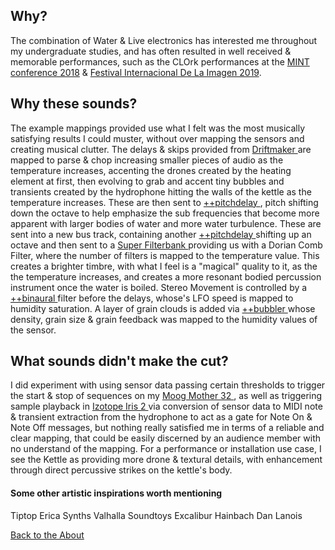<!---layout: page
title: "Why?"
permalink: /why/--->

<h2> Why? </h2>
The combination of Water & Live electronics has interested me throughout my undergraduate studies, and has often resulted in well received & memorable performances, such as the CLOrk performances at the  <a href="https://vimeo.com/303592192"> MINT conference 2018</a> & <a href="http://festivaldelaimagen.com/"> Festival Internacional De La Imagen 2019</a>.



<h2> Why these sounds? </h2>

The example mappings provided use what I felt was the most musically satisfying results I could muster, without over mapping the sensors and creating musical clutter. The delays & skips provided from <a href="https://puremagnetik.com/collections/free-plugins/products/driftmaker-delay-disintegration-device"> Driftmaker </a> are mapped to parse & chop increasing smaller pieces of audio as the temperature increases, accenting the drones created by the heating element at first, then evolving to grab and accent tiny bubbles and transients created by the hydrophone hitting the walls of the kettle as the temperature increases. These are then sent to <a href="https://www.soundhack.com/freeware/pitchdelay++"> ++pitchdelay </a>, pitch shifting down the octave to help emphasize the sub frequencies that become more apparent with larger bodies of water and more water turbulence. These are sent into a new bus track, containing another <a href="https://www.soundhack.com/freeware/"> ++pitchdelay </a> shifting up an octave and then sent to a <a href="http://www.michaelnorris.info/software/soundmagic-spectral"> Super Filterbank </a> providing us with a Dorian Comb Filter, where the number of filters is mapped to the temperature value. This creates a brighter timbre, with what I feel is a "magical" quality to it, as the the temperature increases, and creates a more resonant bodied percussion instrument once the water is boiled. Stereo Movement is controlled by a <a href="https://www.soundhack.com/spectral-shapers/"> ++binaural </a>filter before the delays, whose's LFO speed is mapped to humidity saturation. A layer of grain clouds is added via <a href="https://www.soundhack.com/freeware/"> ++bubbler </a> whose density, grain size & grain feedback was mapped to the humidity values of the sensor.


<h2> What sounds didn't make the cut? </h2>
I did experiment with using sensor data passing certain thresholds to trigger the start & stop of sequences on my <a href="https://www.moogmusic.com/products/mother-32"> Moog Mother 32 </a>, as well as triggering sample playback in <a href="https://www.izotope.com/en/products/iris.html"> Izotope Iris 2 </a> via conversion of sensor data to MIDI note & transient extraction from the hydrophone to act as a gate for Note On & Note Off messages, but nothing really satisfied me in terms of a reliable and clear mapping, that could be easily discerned by an audience member with no understand of the mapping. For a performance or installation use case, I see the Kettle as providing more drone & textural details, with enhancement through direct percussive strikes on the kettle's body.

<h4> Some other artistic inspirations worth mentioning</h4>
Tiptop
Erica Synths
Valhalla
Soundtoys
Excalibur
Hainbach
Dan Lanois

 <a href="https://kaseypocius.github.io/MUMT306-MagicMappedKettle/about"> Back to the About</a>
